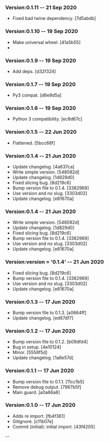### Version:0.1.11 -- 21 Sep 2020

* Fixed bad twine dependency. [7d5abdb]

### Version:0.1.10 -- 19 Sep 2020

* Make universal wheel. [41a5b55]
* 
### Version:0.1.9 -- 19 Sep 2020

* Add deps. [d32f324]

### Version:0.1.7 -- 19 Sep 2020

* Py3 compat. [d6e9d5a]

### Version:0.1.6 -- 19 Sep 2020


* Python 3 compatibility. [ec8d67c]

### Version:0.1.5 -- 22 Jun 2020

* Flattened. [5bcc68f]

### Version:0.1.4 -- 21 Jun 2020

* Update changelog. [4a637ca]
* Write simple version. [548082d]
* Update changelog. [1d829d0]
* Fixed slicing bug. [8d219c6]
* Bump version file to 0.1.4. [3382969]
* Use version and no slug. [3303d02]
* Update changelog. [e81670a]

### Version:0.1.4 -- 21 Jun 2020

* Write simple version. [548082d]
* Update changelog. [1d829d0]
* Fixed slicing bug. [8d219c6]
* Bump version file to 0.1.4. [3382969]
* Use version and no slug. [3303d02]
* Update changelog. [e81670a]

### Version:__version__ = '0.1.4' -- 21 Jun 2020

* Fixed slicing bug. [8d219c6]
* Bump version file to 0.1.4. [3382969]
* Use version and no slug. [3303d02]
* Update changelog. [e81670a]

### Version:0.1.3 -- 17 Jun 2020

* Bump version file to 0.1.3. [a0664ff]
* Update changelog. [ed67df7]

### Version:0.1.2 -- 17 Jun 2020

* Bump version file to 0.1.2. [b09dfd4]
* Bug in setup. [4e10124]
* Minor. [5558f5d]
* Update changelog. [1a6e57d]

### Version:0.1.1 -- 17 Jun 2020

* Bump version file to 0.1.1. [11cc1b5]
* Remove debug output. [7967b5f]
* Main guard. [a0a66a8]

### Version:0.1.0 -- 17 Jun 2020

* Adds re import. [fb4f361]
* Gitignore. [c11b07e]
* Commit (initial): initial import. [43f4205]

--